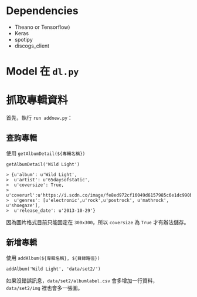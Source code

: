 # Dependencies
 - Theano or Tensorflow)
 - Keras
 - spotipy
 - discogs_client

# Model 在 `dl.py`
# 抓取專輯資料

首先，執行 `run addnew.py`：
## 查詢專輯
使用 `getAlbumDetail(${專輯名稱})`

    getAlbumDetail('Wild Light')

    > {u'album': u'Wild Light',
    >  u'artist': u'65daysofstatic',
    >  u'coversize': True,
    >  u'coverurl':u'https://i.scdn.co/image/fe8ed972cf16049d6157985c6e1dc990b8f7b9ca',
    >  u'genres': [u'electronic',u'rock',u'postrock', u'mathrock', u'shoegaze'],
    >  u'release_date': u'2013-10-29'}
因為圖片格式目前只能固定在 `300x300`，所以 `coversize` 為 `True` 才有辦法儲存。

## 新增專輯
使用 `addAlbum(${專輯名稱}, ${目錄路徑})`

    addAlbum('Wild Light', 'data/set2/')
如果沒錯誤訊息，`data/set2/albumlabel.csv` 會多增加一行資料，`data/set2/img` 裡也會多一張圖。

